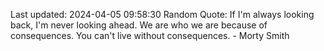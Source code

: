 Last updated: 2024-04-05 09:58:30
Random Quote: If I'm always looking back, I'm never looking ahead. We are who we are because of consequences. You can't live without consequences. - Morty Smith
